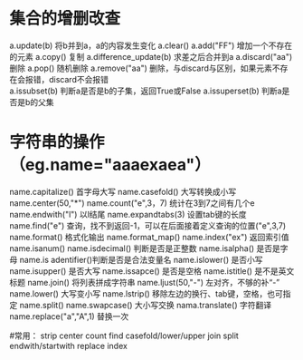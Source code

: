 # 集合的增删改查
a.update(b)  将b并到a，a的内容发生变化
a.clear()
a.add("FF")		增加一个不存在的元素
a.copy()		复制
a.difference_update(b)		求差之后合并到a
a.discard("aa")		删除
a.pop()			随机删除
a.remove("aa")	删除，与discard与区别，如果元素不存在会报错，discard不会报错	
a.issubset(b)	判断a是否是b的子集，返回True或False
a.issuperset(b)	判断a是否是b的父集


# 字符串的操作（eg.name="aaaexaea"）
name.capitalize()	首字母大写
name.casefold()		大写转换成小写
name.center(50,"*")	
name.count("e",3，7)	统计在3到7之间有几个e	
name.endwith("l")	以l结尾
name.expandtabs(3)	 设置tab键的长度
name.find("e")		查询，找不到返回-1，可以在后面接着定义查询的位置("e",3,7)
name.format()		格式化输出
name.format_map()
name.index("ex")	返回索引值
name.isanum()
name.isdecimal()	判断是否是正整数
name.isalpha()		是否是字母
name.is adentifier()判断是否是合法变量名
name.islower()		是否小写
name.isupper()		是否大写
name.issapce()		是否是空格
name.istitle()		是不是英文标题
name.join()			将列表拼成字符串
name.ljust(50,"-")	左对齐，不够的补“-”
name.lower()		大写变小写
name.lstrip()		移除左边的换行、tab键，空格，也可指定
name.split()
name.swapcase()		大小写交换
nama.translate()	字符翻译
name.replace("a","A",1) 替换一次


#常用：
strip
center
count
find
casefold/lower/upper
join
split
endwith/startwith
replace
index

